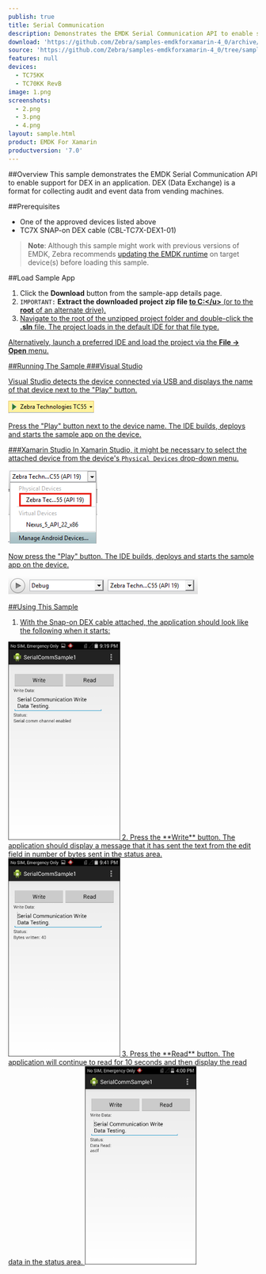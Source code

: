 ```yaml
---
publish: true
title: Serial Communication
description: Demonstrates the EMDK Serial Communication API to enable support for DEX in an application. DEX (Data Exchange) is a format for collecting audit and event data from vending machines.
download: 'https://github.com/Zebra/samples-emdkforxamarin-4_0/archive/samples-emdkforxamarin-5_0.zip'
source: 'https://github.com/Zebra/samples-emdkforxamarin-4_0/tree/samples-emdkforxamarin-5_0'
features: null
devices:
  - TC75KK
  - TC70KK RevB
image: 1.png
screenshots:
  - 2.png
  - 3.png
  - 4.png
layout: sample.html
product: EMDK For Xamarin
productversion: '7.0'
---
```



##Overview
This sample demonstrates the EMDK Serial Communication API to enable support for DEX in an application. DEX (Data Exchange) is a format for collecting audit and event data from vending machines.

##Prerequisites

* One of the approved devices listed above
* TC7X SNAP-on DEX cable (CBL-TC7X-DEX1-01)

>**Note**: Although this sample might work with previous versions of EMDK, Zebra recommends [updating the EMDK runtime](../../guide/setupDevice/) on target device(s) before loading this sample.

##Load Sample App

1. Click the **Download** button from the sample-app details page. 
2. `IMPORTANT:` **Extract the downloaded project zip file <u>to C:\</u>** (or to the **root** of an alternate drive).
3. Navigate to the root of the unzipped project folder and double-click the **.sln** file. The project loads in the default IDE for that file type.

Alternatively, launch a preferred IDE and load the project via the **File -> Open** menu.  

##Running The Sample
###Visual Studio

Visual Studio detects the device connected via USB and displays the name of that device next to the "Play" button.

![img](../../images/samples/vsPlayButton.png)

Press the "Play" button next to the device name. The IDE builds, deploys and starts the sample app on the device.

###Xamarin Studio
In Xamarin Studio, it might be necessary to select the attached device from the device's `Physical Devices` drop-down menu.

![img](../../images/samples/xs-select-device.png)

Now press the "Play" button. The IDE builds, deploys and starts the sample app on the device.

![img](../../images/samples/xsPlayButton.png)

##Using This Sample
1. With the Snap-on DEX cable attached, the application should look like the following when it starts:  
  <img alt="image" style="height:400px" src="3.png"/>
2. Press the **Write** button. The application should display a message that it has sent the text from the edit field in number of bytes sent in the status area.
  <img alt="image" style="height:400px" src="2.png"/>
3.  Press the **Read** button.  The application will continue to read for 10 seconds and then display the read data in the status area.
  <img alt="image" style="height:400px" src="4.png"/>
  




















